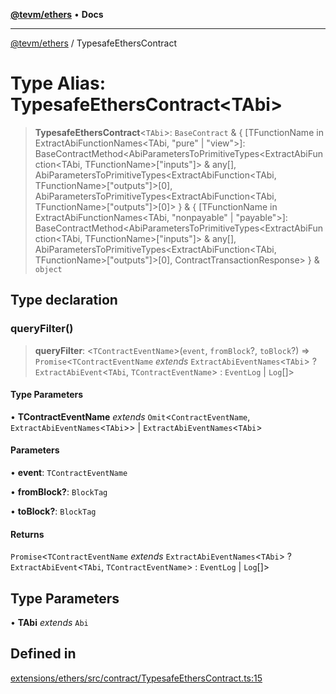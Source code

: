 [**@tevm/ethers**](../README.md) • **Docs**

***

[@tevm/ethers](../globals.md) / TypesafeEthersContract

# Type Alias: TypesafeEthersContract\<TAbi\>

> **TypesafeEthersContract**\<`TAbi`\>: `BaseContract` & \{ \[TFunctionName in ExtractAbiFunctionNames\<TAbi, "pure" \| "view"\>\]: BaseContractMethod\<AbiParametersToPrimitiveTypes\<ExtractAbiFunction\<TAbi, TFunctionName\>\["inputs"\]\> & any\[\], AbiParametersToPrimitiveTypes\<ExtractAbiFunction\<TAbi, TFunctionName\>\["outputs"\]\>\[0\], AbiParametersToPrimitiveTypes\<ExtractAbiFunction\<TAbi, TFunctionName\>\["outputs"\]\>\[0\]\> \} & \{ \[TFunctionName in ExtractAbiFunctionNames\<TAbi, "nonpayable" \| "payable"\>\]: BaseContractMethod\<AbiParametersToPrimitiveTypes\<ExtractAbiFunction\<TAbi, TFunctionName\>\["inputs"\]\> & any\[\], AbiParametersToPrimitiveTypes\<ExtractAbiFunction\<TAbi, TFunctionName\>\["outputs"\]\>\[0\], ContractTransactionResponse\> \} & `object`

## Type declaration

### queryFilter()

> **queryFilter**: \<`TContractEventName`\>(`event`, `fromBlock`?, `toBlock`?) => `Promise`\<`TContractEventName` *extends* `ExtractAbiEventNames`\<`TAbi`\> ? `ExtractAbiEvent`\<`TAbi`, `TContractEventName`\> : `EventLog` \| `Log`[]\>

#### Type Parameters

• **TContractEventName** *extends* `Omit`\<`ContractEventName`, `ExtractAbiEventNames`\<`TAbi`\>\> \| `ExtractAbiEventNames`\<`TAbi`\>

#### Parameters

• **event**: `TContractEventName`

• **fromBlock?**: `BlockTag`

• **toBlock?**: `BlockTag`

#### Returns

`Promise`\<`TContractEventName` *extends* `ExtractAbiEventNames`\<`TAbi`\> ? `ExtractAbiEvent`\<`TAbi`, `TContractEventName`\> : `EventLog` \| `Log`[]\>

## Type Parameters

• **TAbi** *extends* `Abi`

## Defined in

[extensions/ethers/src/contract/TypesafeEthersContract.ts:15](https://github.com/evmts/tevm-monorepo/blob/main/extensions/ethers/src/contract/TypesafeEthersContract.ts#L15)
